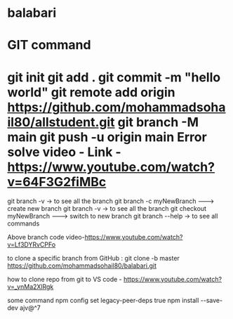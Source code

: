 # balabari

GIT command 
=============================

git init
git add .
git commit -m "hello world"
git remote add origin https://github.com/mohammadsohail80/allstudent.git
git branch -M main
git push -u origin main
Error solve video - Link - https://www.youtube.com/watch?v=64F3G2fiMBc
=================

git branch -v  -> to see all the branch
git branch -c myNewBranch  ---> create new branch
git branch -v  -> to see all the branch
git checkout myNewBranch ---> switch to new branch 
git branch --help  -> to see all commands
 
Above branch code video-https://www.youtube.com/watch?v=Lf3DYRvCPFo



to clone a specific branch from GitHub : git clone -b master https://github.com/mohammadsohail80/balabari.git

how to clone repo from git to VS code - https://www.youtube.com/watch?v=_ynMa2XlRgk




some command
npm config set legacy-peer-deps true
npm install --save-dev ajv@^7
